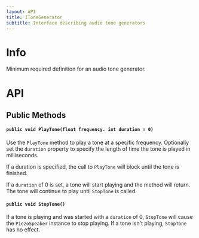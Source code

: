 ```yaml
---
layout: API
title: IToneGenerator
subtitle: Interface describing audio tone generators 
---
```


# Info

Minimum required definition for an audio tone generator.

# API

## Public Methods

#### `public void PlayTone(float frequency. int duration = 0)`

Use the `PlayTone` method to play a tone at a specific frequency. Optionally set the `duration` property to specify the length of time the tone is played in milliseconds.

If a duration is specified, the call to `PlayTone` will block until the tone is finished.

If a `duration` of 0 is set, a tone will start playing and the method will return. The tone will continue to play until `StopTone` is called.

#### `public void StopTone()`

If a tone is playing and was started with a `duration` of 0, `StopTone` will cause the `PiezoSpeaker` instance to stop playing. If a tone isn't playing, `StopTone` has no effect.
